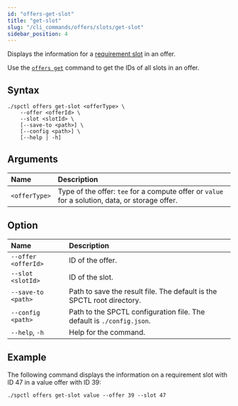 ```yaml
---
id: "offers-get-slot"
title: "get-slot"
slug: "/cli_commands/offers/slots/get-slot"
sidebar_position: 4
---
```


Displays the information for a [requirement slot](/developers/fundamentals/slots#requirements) in an offer.

Use the [`offers get`](/developers/cli_commands/offers/offers/get) command to get the IDs of all slots in an offer.

## Syntax

```
./spctl offers get-slot <offerType> \
    --offer <offerId> \
    --slot <slotId> \
    [--save-to <path>] \
    [--config <path>] \
    [--help | -h]
```

## Arguments

| **Name** | **Description** |
| :- | :- |
| `<offerType>` | Type of the offer: `tee` for a compute offer or `value` for a solution, data, or storage offer. |

## Option

| **Name** | **Description** |
| :- | :-|
| `--offer <offerId>` | ID of the offer. |
| `--slot <slotId>` | ID of the slot. |
| `--save-to <path>` | Path to save the result file. The default is the SPCTL root directory. |
| `--config <path>` | Path to the SPCTL configuration file. The default is `./config.json`. |
| `--help`, `-h` | Help for the command. |

## Example

The following command displays the information on a requirement slot with ID 47 in a value offer with ID 39:

```
./spctl offers get-slot value --offer 39 --slot 47
```
